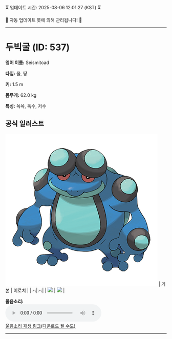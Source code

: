 
⏳ 업데이트 시간: 2025-08-06 12:01:27 (KST) ⏳

🤖 자동 업데이트 봇에 의해 관리됩니다! 🤖

---

# 두빅굴 (ID: 537)
**영어 이름:** Seismitoad

**타입:** 물, 땅

**키:** 1.5 m

**몸무게:** 62.0 kg

**특성:** 쓱쓱, 독수, 저수

## 공식 일러스트
![](https://raw.githubusercontent.com/PokeAPI/sprites/master/sprites/pokemon/other/official-artwork/537.png)
| 기본 | 이로치 |
|:-:|:-:|
| <img src="http://play.pokemonshowdown.com/sprites/ani/seismitoad.gif" width="150"> | <img src="http://play.pokemonshowdown.com/sprites/ani-shiny/seismitoad.gif" width="150"> |

**울음소리:**<br><audio controls src="https://raw.githubusercontent.com/PokeAPI/cries/main/cries/pokemon/latest/537.ogg"></audio><br>[울음소리 재생 링크(다운로드 될 수도)](https://raw.githubusercontent.com/PokeAPI/cries/main/cries/pokemon/latest/537.ogg)


---
